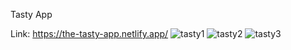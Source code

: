 Tasty App

Link: https://the-tasty-app.netlify.app/
![tasty1](https://user-images.githubusercontent.com/91470593/157724032-57c14c12-09ed-4efe-9476-b22236b74745.png)
![tasty2](https://user-images.githubusercontent.com/91470593/157724039-0e2a0d6c-835b-497a-ab3f-de39469b5f0d.png)
![tasty3](https://user-images.githubusercontent.com/91470593/157724064-6bc4a4bd-5db8-44bc-9a4e-aa761dedd1d9.png)
